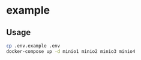 # example

## Usage

```bash
cp .env.example .env
docker-compose up -d minio1 minio2 minio3 minio4
```

